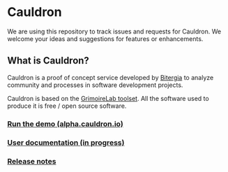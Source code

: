 # Cauldron

We are using this repository to track issues and requests for Cauldron. We welcome your ideas and suggestions for features or enhancements.

## What is Cauldron?

Cauldron is a proof of concept service developed by [Bitergia](https://bitergia.com/) to analyze community and processes in software development projects.

Cauldron is based on the [GrimoireLab toolset](https://chaoss.github.io/grimoirelab). All the software used to produce it is free / open source software.

### [Run the demo (alpha.cauldron.io)](https://alpha.cauldron.io)

### [User documentation (in progress)](guides/README.md)

### [Release notes](guides/RELEASES.md)

